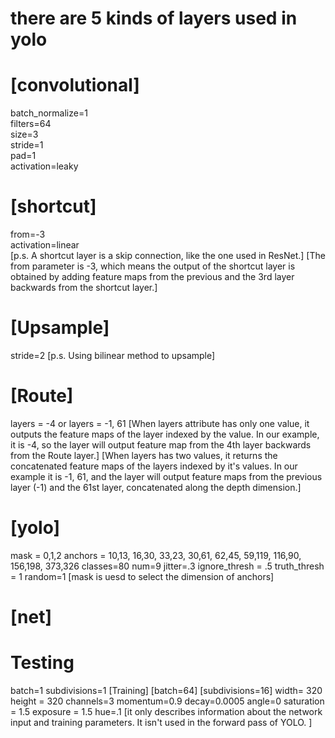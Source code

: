 # there are 5 kinds of layers used in yolo
# [convolutional]
 batch_normalize=1  
 filters=64  
 size=3  
 stride=1  
 pad=1  
 activation=leaky

# [shortcut]
 from=-3  
 activation=linear  
 [p.s. A shortcut layer is a skip connection, like the one used in ResNet.]
 [The from parameter is -3, which means the output of the shortcut layer is obtained by adding feature maps from the previous and the 3rd layer backwards from the shortcut layer.]

# [Upsample]
stride=2
[p.s. Using bilinear method to upsample]
# [Route]
layers = -4
or
layers = -1, 61
[When layers attribute has only one value, it outputs the feature maps of the layer indexed by the value. In our example, it is -4, so the layer will output feature map from the 4th layer backwards from the Route layer.]
[When layers has two values, it returns the concatenated feature maps of the layers indexed by it's values. In our example it is -1, 61, and the layer will output feature maps from the previous layer (-1) and the 61st layer, concatenated along the depth dimension.]
# [yolo]
mask = 0,1,2
anchors = 10,13,  16,30,  33,23,  30,61,  62,45,  59,119,  116,90,  156,198,  373,326
classes=80
num=9
jitter=.3
ignore_thresh = .5
truth_thresh = 1
random=1
[mask is uesd to select the dimension of anchors]
# [net]
# Testing
batch=1
subdivisions=1
[Training]
[batch=64]
[subdivisions=16]
width= 320
height = 320
channels=3
momentum=0.9
decay=0.0005
angle=0
saturation = 1.5
exposure = 1.5
hue=.1
[it only describes information about the network input and training parameters. It isn't used in the forward pass of YOLO. ]